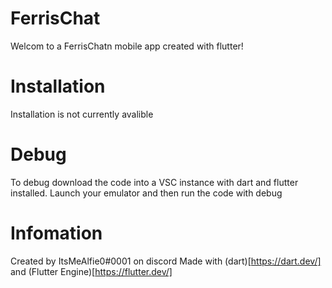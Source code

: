 # FerrisChat

Welcom to a FerrisChatn mobile app created with flutter!

# Installation

Installation is not currently avalible

# Debug

To debug download the code into a VSC instance with dart and flutter installed. Launch your emulator and then run the code with debug

# Infomation

Created by ItsMeAlfie0#0001 on discord
Made with (dart)[https://dart.dev/] and (Flutter Engine)[https://flutter.dev/]